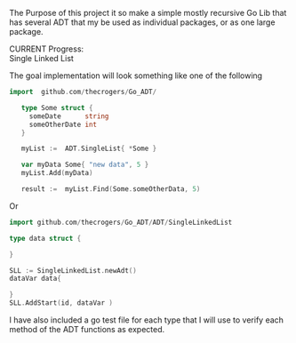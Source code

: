 The Purpose of this project it so make a simple mostly recursive Go Lib that has several ADT that my be used as individual packages, or as one large package.

CURRENT Progress:<br>
Single Linked List

The goal implementation will look something like one of the following



```go
import	github.com/thecrogers/Go_ADT/

   type Some struct {
     someDate 	   string
     someOtherDate int
   }

   myList :=  ADT.SingleList{ *Some }

   var myData Some{ "new data", 5 }
   myList.Add(myData)

   result :=  myList.Find(Some.someOtherData, 5)
```

Or

```go
import github.com/thecrogers/Go_ADT/ADT/SingleLinkedList

type data struct {

}

SLL := SingleLinkedList.newAdt()
dataVar data{

}
SLL.AddStart(id, dataVar )
```


I have also included a go test file for each type that I will use to verify each method of the ADT functions as expected.
